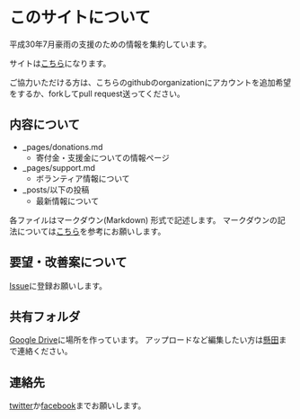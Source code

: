 # このサイトについて

平成30年7月豪雨の支援のための情報を集約しています。

サイトは[こちら](https://cheerup-ehime.github.io)になります。

ご協力いただける方は、こちらのgithubのorganizationにアカウントを追加希望をするか、forkしてpull request送ってください。

## 内容について

- _pages/donations.md
    - 寄付金・支援金についての情報ページ
- _pages/support.md
    - ボランティア情報について
- _posts/以下の投稿
    - 最新情報について

各ファイルはマークダウン(Markdown) 形式で記述します。
マークダウンの記法については[こちら](https://qiita.com/kamorits/items/6f342da395ad57468ae3)を参考にお願いします。

## 要望・改善案について

[Issue](https://github.com/cheerup-ehime/cheerup-ehime.github.io/issues)に登録お願いします。

## 共有フォルダ

[Google Drive](https://drive.google.com/drive/folders/19aEZBewHWVj8icLh-EzzqdFgYBTIAkcc?usp=sharing)に場所を作っています。
アップロードなど編集したい方は[懸田](https://facebook.com/takeshi.kakeda)まで連絡ください。

## 連絡先

[twitter](https://twitter.com/kkd)か[facebook](https://facebook.com/takeshi.kakeda)までお願いします。
